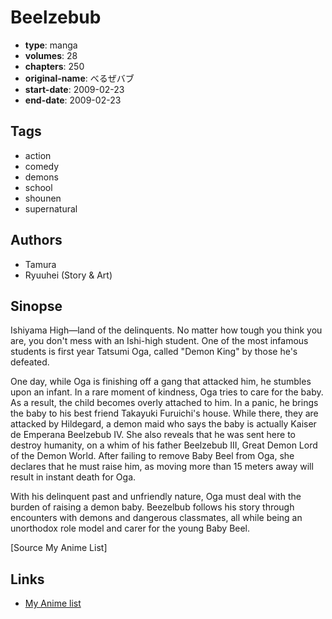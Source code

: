 # Beelzebub

-   **type**: manga
-   **volumes**: 28
-   **chapters**: 250
-   **original-name**: べるぜバブ
-   **start-date**: 2009-02-23
-   **end-date**: 2009-02-23

## Tags

-   action
-   comedy
-   demons
-   school
-   shounen
-   supernatural

## Authors

-   Tamura
-   Ryuuhei (Story & Art)

## Sinopse

Ishiyama High—land of the delinquents. No matter how tough you think you are, you don't mess with an Ishi-high student. One of the most infamous students is first year Tatsumi Oga, called "Demon King" by those he's defeated.

One day, while Oga is finishing off a gang that attacked him, he stumbles upon an infant. In a rare moment of kindness, Oga tries to care for the baby. As a result, the child becomes overly attached to him. In a panic, he brings the baby to his best friend Takayuki Furuichi's house. While there, they are attacked by Hildegard, a demon maid who says the baby is actually Kaiser de Emperana Beelzebub IV. She also reveals that he was sent here to destroy humanity, on a whim of his father Beelzebub III, Great Demon Lord of the Demon World. After failing to remove Baby Beel from Oga, she declares that he must raise him, as moving more than 15 meters away will result in instant death for Oga.

With his delinquent past and unfriendly nature, Oga must deal with the burden of raising a demon baby. Beezelbub follows his story through encounters with demons and dangerous classmates, all while being an unorthodox role model and carer for the young Baby Beel.

[Source My Anime List]

## Links

-   [My Anime list](https://myanimelist.net/manga/10010/Beelzebub)
